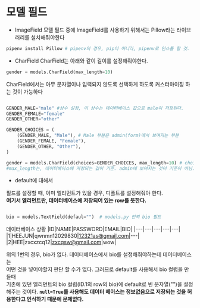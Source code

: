 # 모델 필드

- ImageField
  모델 필드 중에 ImageField를 사용하기 위해서는 Pillow라는 라이브러리를 설치해줘야한다

```python
pipenv install Pillow # pipenv의 경우, pip이 아니라, pipenv로 인스톨 할 것.
```

- CharField
  CharField는 아래와 같이 길이를 설정해줘야한다.

```python
gender = models.CharField(max_length=10)
```

CharField에서는 아무 문자열이나 입력되지 않도록 선택하게 하도록 커스터마이징 하는 것이 가능하다

```python

GENDER_MALE="male" #상수 설정, 이 상수는 데이터베이스 값으로 male이 저장된다.
GENDER_FEMALE="female"
GENDER_OTHER="other"

GENDER_CHOICES = (
    (GENDER_MALE, "Male"), # Male 부분은 admin(form)에서 보여지는 부분
    (GENDER_FEMALE, "Female"),
    (GENDER_OTHER, "Other"),
)

gender = models.CharField(choices=GENDER_CHOICES, max_length=10) # choices로 GENDER_CHOICES를 사용한다. 이부분은 makemigrations를 할 필요없음. form에만 영향을 주고, 데이터베이스에는 영향이 없음.
#max_length는, 데이터베이스에 저장되는 값이 기준. admin에 보여지는 것이 기준이 아님. 즉, Male이 아니라 male이라는 4글자가 허용범위에 들어가는지로 판단한다.

```

- default에 대해서

필드를 설정할 때, 이미 엘리먼트가 있을 경우,
디폴트를 설정해줘야 한다.  
**여기서 엘리먼트란, 데이터베이스에 저장되어 있는 row를 뜻한다.**

```python

bio = models.TextField(defaul="")  # models.py 안의 bio 필드

```

데이터베이스 상황
|ID|NAME|PASSWORD|EMAIL|BIO|
|---|---|---|---|---|
|1|HEEJUN|qwnmn12029830|12321as@gmail.com|---|
|2|HEE|zxcxzcq12|zxcqsw@gmail.com|wow|

위의 1번의 경우, bio가 없다. 데이터베이스에서 bio를 설정해줘야하는데 데이터베이스는  
어떤 것을 넣어야할지 판단 할 수가 없다. 그러므로 default를 사용해서 bio 컬럼을 만들때  
기존에 있던 엘리먼트의 bio 컬럼(ID.1의 row의 bio)에 default로 빈 문자열("")을 설정해주는 것이다.
**`null=True`를 사용해도 데이터 베이스는 정보없음으로 저장되는 것을 허용한다고 인식하기 때문에 문제없다.**
